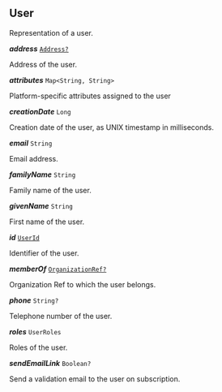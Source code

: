 

## User



Representation of a user.





  
<article>

***address*** [`Address?`](/docs/commons-address--page#model) 

Address of the user.

</article>
<article>

***attributes*** `Map<String, String>` 

Platform-specific attributes assigned to the user

</article>
<article>

***creationDate*** `Long` 

Creation date of the user, as UNIX timestamp in milliseconds.

</article>
<article>

***email*** `String` 

Email address.

</article>
<article>

***familyName*** `String` 

Family name of the user.

</article>
<article>

***givenName*** `String` 

First name of the user.

</article>
<article>

***id*** [`UserId`](#userid) 

Identifier of the user.

</article>
<article>

***memberOf*** [`OrganizationRef?`](/docs/organization--page#organizationref) 

Organization Ref to which the user belongs.

</article>
<article>

***phone*** `String?` 

Telephone number of the user.

</article>
<article>

***roles*** `UserRoles` 

Roles of the user.

</article>
<article>

***sendEmailLink*** `Boolean?` 

Send a validation email to the user on subscription.

</article>

